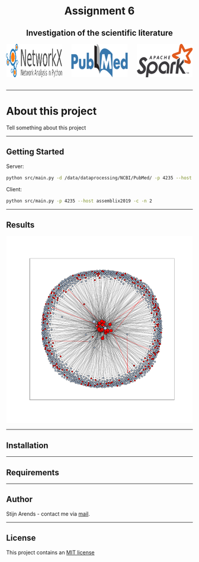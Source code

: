 <div id="top"></div>

<!-- [![Contributors][contributors-shield]][contributors-url] -->
<!-- [![MIT License][license-shield]][license-url] -->

<div align="center">
<h1 align="center">Assignment 6</h1>
<h2 align="center">Investigation of the scientific literature</h2>
  <a href="https://pubmed.ncbi.nlm.nih.gov/">
    <img src="figures/PubMed-Logo.png" alt="Logo" width="30%" height="90">
  </a>
  <a href="https://spark.apache.org/docs/latest/api/python/index.html">
    <img src="figures/Apache_Spark_logo.png" alt="spark" width="30%" height="90" align='right'>
  </a>
   <a href="https://networkx.org/">
    <img src="figures/networkx_logo.svg" alt="spark" width="30%" height="90" align='left'>
  </a>
</div>
<br>

* * *
# About this project
Tell something about this project

* * *
## Getting Started

Server:
```bash
python src/main.py -d /data/dataprocessing/NCBI/PubMed/ -p 4235 --host assemblix2019 -s -o /commons/dsls/dsph/2022/test/
```

Client: 
```bash
python src/main.py -p 4235 --host assemblix2019 -c -n 2
```

* * *
## Results

![graph_author](figures/common_authors_graph.png)

* * *
## Installation


* * *
## Requirements

* * *
## Author

Stijn Arends - contact me via [mail](mailto:s.arends@st.hanze.nl).

* * *
## License
This project contains an [MIT license](../LICENSE)

<!-- MARKDOWN LINKS & IMAGES -->
<!-- https://www.markdownguide.org/basic-syntax/#reference-style-links -->
[contributors-shield]: https://img.shields.io/github/contributors/stijn-arends/programming3.svg?style=for-the-badge
[contributors-url]: https://github.com/stijn-arends/programming3/graphs/contributors
[license-shield]: https://img.shields.io/github/license/stijn-arends/programming3.svg?style=for-the-badge
[license-url]: https://github.com/stijn-arends/programming3/blob/master/LICENSE.md
